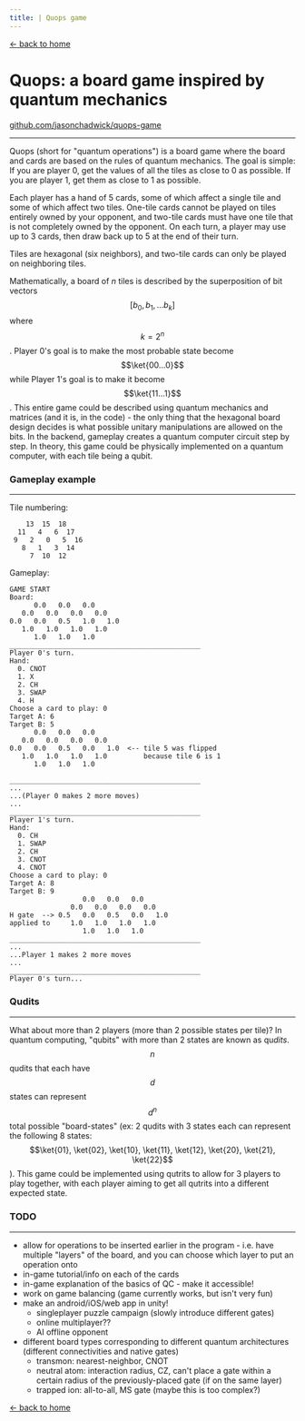```yaml
---
title: | Quops game
---
```


[← back to home](../index.md)

# Quops: a board game inspired by quantum mechanics

<a href="https://github.com/jasonchadwick/quops-game" target="_blank" rel="noopener noreferrer">github.com/jasonchadwick/quops-game</a>

---

Quops (short for "quantum operations") is a board game where the board and cards are based on the rules of quantum mechanics. The goal is simple: If you are player 0, get the values of all the tiles as close to 0 as possible. If you are player 1, get them as close to 1 as possible. 

Each player has a hand of 5 cards, some of which affect a single tile and some of which affect two tiles. One-tile cards cannot be played on tiles entirely owned by your opponent, and two-tile cards must have one tile that is not completely owned by the opponent. On each turn, a player may use up to 3 cards, then draw back up to 5 at the end of their turn.

Tiles are hexagonal (six neighbors), and two-tile cards can only be played on neighboring tiles.

Mathematically, a board of *n* tiles is described by the superposition of bit vectors $$[b_0, b_1, ... b_k]$$ where $$k=2^n$$. Player 0's goal is to make the most probable state become $$\ket{00...0}$$ while  Player 1's goal is to make it become $$\ket{11...1}$$. This entire game could be described using quantum mechanics and matrices (and it is, in the code) - the only thing that the hexagonal board design decides is what possible unitary manipulations are allowed on the bits. In the backend, gameplay creates a quantum computer circuit step by step. In theory, this game could be physically implemented on a quantum computer, with each tile being a qubit.

### Gameplay example

---

Tile numbering:
```
    13  15  18
  11   4   6  17
 9   2   0   5  16
   8   1   3  14
     7  10  12
```

Gameplay:

```
GAME START
Board:
      0.0   0.0   0.0
   0.0   0.0   0.0   0.0
0.0   0.0   0.5   1.0   1.0
   1.0   1.0   1.0   1.0
      1.0   1.0   1.0
_______________________________________________
Player 0's turn.
Hand:
  0. CNOT 
  1. X 
  2. CH 
  3. SWAP 
  4. H 
Choose a card to play: 0
Target A: 6
Target B: 5
      0.0   0.0   0.0
   0.0   0.0   0.0   0.0
0.0   0.0   0.5   0.0   1.0  <-- tile 5 was flipped
   1.0   1.0   1.0   1.0         because tile 6 is 1
      1.0   1.0   1.0

_______________________________________________
...
...(Player 0 makes 2 more moves)
...
_______________________________________________
Player 1's turn.
Hand:
  0. CH 
  1. SWAP 
  2. CH 
  3. CNOT 
  4. CNOT 
Choose a card to play: 0
Target A: 8
Target B: 9
                  0.0   0.0   0.0
               0.0   0.0   0.0   0.0
H gate  --> 0.5   0.0   0.5   0.0   1.0
applied to     1.0   1.0   1.0   1.0
                  1.0   1.0   1.0
_______________________________________________
...
...Player 1 makes 2 more moves
...
_______________________________________________
Player 0's turn...
```

### Qudits

---

What about more than 2 players (more than 2 possible states per tile)? In quantum computing, "qubits" with more than 2 states are known as qu*dits*. $$n$$ qudits that each have $$d$$ states can represent $$d^n$$ total possible "board-states" (ex: 2 qudits with 3 states each can represent the following 8 states: $$\ket{01}, \ket{02}, \ket{10}, \ket{11}, \ket{12}, \ket{20}, \ket{21}, \ket{22}$$). This game could be implemented using qutrits to allow for 3 players to play together, with each player aiming to get all qutrits into a different expected state.

### TODO

---

- allow for operations to be inserted earlier in the program - i.e. have multiple "layers" of the board, and you can choose which layer to put an operation onto
- in-game tutorial/info on each of the cards
- in-game explanation of the basics of QC - make it accessible!
- work on game balancing (game currently works, but isn't very fun)
- make an android/iOS/web app in unity!
    - singleplayer puzzle campaign (slowly introduce different gates)
    - online multiplayer??
    - AI offline opponent
- different board types corresponding to different quantum architectures (different connectivities and native gates)
   - transmon: nearest-neighbor, CNOT
   - neutral atom: interaction radius, CZ, can't place a gate within a certain radius of the previously-placed gate (if on the same layer)
   - trapped ion: all-to-all, MS gate (maybe this is too complex?)

[← back to home](../index.md)